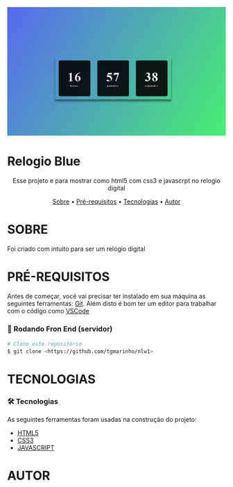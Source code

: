 <img src="Github/read.png"/>

# Relogio Blue

<p align="center"> Esse projeto e para mostrar como html5 com css3 e javascrpt  no relogio digital</p>

<p align="center">
 <a href="#sobre">Sobre</a> •
 <a href="#pré-requisitos">Pré-requisitos</a> • 
 <a href="#tecnologias">Tecnologias</a> • 
  <a href="#autor">Autor</a>
</p>

# SOBRE
<p>Foi criado com intuito para ser um relógio digital</P>


# PRÉ-REQUISITOS
Antes de começar, você vai precisar ter instalado em sua máquina as seguintes ferramentas:
[Git](https://git-scm.com). 
Além disto é bom ter um editor para trabalhar com o código como [VSCode](https://code.visualstudio.com/)

### 🎲 Rodando Fron End (servidor)

```bash
# Clone este repositório
$ git clone <https://github.com/tgmarinho/nlw1>
```
# TECNOLOGIAS

### 🛠 Tecnologias

As seguintes ferramentas foram usadas na construção do projeto:

- [HTML5](https://html.spec.whatwg.org/)
- [CSS3](https://developer.mozilla.org/en-US/docs/Web/CSS)
- [JAVASCRIPT](https://developer.mozilla.org/en-US/docs/Web/JavaScript)

# AUTOR
